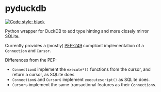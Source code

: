 # pyduckdb

[![Code style: black](https://img.shields.io/badge/code%20style-black-000000.svg)](https://github.com/psf/black)

Python wrapper for DuckDB to add type hinting and more closely mirror SQLite.

Currently provides a (mostly) [PEP-249](https://www.python.org/dev/peps/pep-0249/) compliant implementation of a
`Connection` and `Cursor`.

Differences from the PEP:
 - `Connection`s implement the `execute*()` functions from the cursor, and return a cursor, as SQLite does.
 - `Connection`s and `Cursor`s implement `executescript()` as SQLite does.
 - `Cursor`s implement the same transactional features as their `Connection`s.